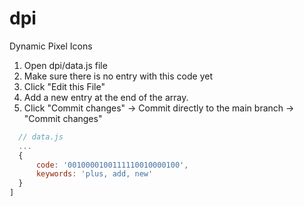 # dpi
Dynamic Pixel Icons

1. Open dpi/data.js file 
2. Make sure there is no entry with this code yet
3. Click "Edit this File"
4. Add a new entry at the end of the array.
5. Click "Commit changes" → Commit directly to the main branch → "Commit changes"

```js
  // data.js
  ...
  {
      code: '0010000100111110010000100',
      keywords: 'plus, add, new'
  }
]
```
